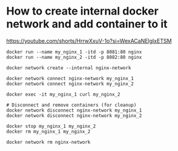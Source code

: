 # How to create internal docker network and add container to it

https://youtube.com/shorts/HrrwXxuV-1o?si=WexACaNElgIxETSM

```
docker run --name my_nginx_1 -itd -p 8081:80 nginx  
docker run --name my_nginx_2 -itd -p 8082:80 nginx

docker network create --internal nginx-network  

docker network connect nginx-network my_nginx_1 
docker network connect nginx-network my_nginx_2

docker exec -it my_nginx_1 curl my_nginx_2  

# Disconnect and remove containers (for cleanup)
docker network disconnect nginx-network my_nginx_1
docker network disconnect nginx-network my_nginx_2

docker stop my_nginx_1 my_nginx_2
docker rm my_nginx_1 my_nginx_2

docker network rm nginx-network
```